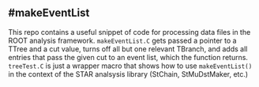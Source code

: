 #makeEventList
---
This repo contains a useful snippet of code for processing data files in the ROOT analysis framework. `makeEventList.C` gets passed a pointer to a TTree and a cut value, turns off all but one relevant TBranch, and adds all entries that pass the given cut to an event list, which the function returns. `treeTest.C` is just a wrapper macro that shows how to use `makeEventList()` in the context of the STAR analsysis library (StChain, StMuDstMaker, etc.)
